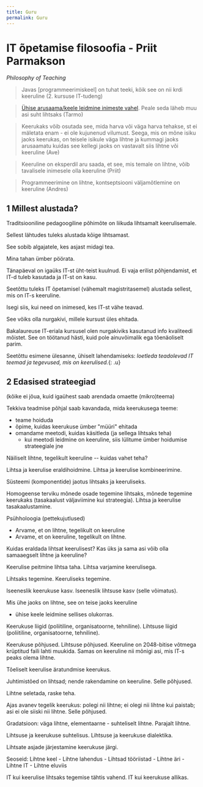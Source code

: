```yaml
---
title: Guru
permalink: Guru
---
```



# IT õpetamise filosoofia - Priit Parmakson

_Philosophy of Teaching_

> Javas [programmeerimiskeel] on tuhat teeki, kõik see on nii krdi keeruline (2. kursuse IT-tudeng)

> [Ühise arusaama/keele leidmine inimeste vahel](https://s-media-cache-ak0.pinimg.com/564x/3c/e1/ab/3ce1ab27eb74e6769e6436a6fe32f933.jpg). Peale seda läheb muu asi suht lihtsaks (Tarmo)

> Keerukaks võib osutada see, mida harva või väga harva tehakse, st ei mäletata enam - ei ole kujunenud vilumust.
Seega, mis on mõne isiku jaoks keerukas, on teisele isikule väga lihtne ja kummagi jaoks arusaamatu kuidas see kellegi jaoks on vastavalt siis lihtne või keeruline (Ave)

> Keeruline on eksperdil aru saada, et see, mis temale on lihtne, võib tavalisele inimesele olla keeruline (Priit)

> Programmeerimine on lihtne, kontseptsiooni väljamõtlemine on keeruline (Andres)

## 1 Millest alustada?

Traditsiooniline pedagoogiline põhimõte on liikuda lihtsamalt keerulisemale.

Sellest lähtudes tuleks alustada kõige lihtsamast.

See sobib algajatele, kes asjast midagi tea.

Mina tahan ümber pöörata. 

Tänapäeval on igaüks IT-st üht-teist kuulnud. Ei vaja erilist põhjendamist, et IT-d tuleb kasutada ja IT-st on kasu.

Seetõttu tuleks IT õpetamisel (vähemalt magistritasemel) alustada sellest, mis on IT-s keeruline.

Isegi siis, kui need on inimesed, kes IT-st vähe teavad.

See võiks olla nurgakivi, millele kursust üles ehitada.

Bakalaureuse IT-eriala kursusel olen nurgakiviks kasutanud info kvaliteedi mõistet. See on töötanud hästi, kuid pole ainuvõimalik ega tõenäoliselt parim.

Seetõttu esimene ülesanne, ühiselt lahendamiseks: *loetleda teadolevad IT teemad ja tegevused, mis on keerulised.*{: .u}

## 2 Edasised strateegiad

(kõike ei jõua, kuid igaühest saab arendada omaette (mikro)teema)

Tekkiva teadmise põhjal saab kavandada, mida keerukusega teeme:

- teame hoiduda
- õpime, kuidas keerukuse ümber "müüri" ehitada
- omandame meetodi, kuidas käsitleda (ja sellega lihtsaks teha)
  - kui meetodi leidmine on keeruline, siis lülitume ümber hoidumise strateegiale
jne

Näiliselt lihtne, tegelikult keeruline -- kuidas vahet teha?

Lihtsa ja keerulise eraldihoidmine. Lihtsa ja keerulise kombineerimine.

Süsteemi (komponentide) jaotus lihtsaks ja keeruliseks.

Homogeense terviku mõnede osade tegemine lihtsaks, mõnede tegemine keerukaks (tasakaalust väljaviimine kui strateegia). Lihtsa ja keerulise tasakaalustamine.

Psühholoogia (pettekujutlused)
- Arvame, et on lihtne, tegelikult on keeruline
- Arvame, et on keeruline, tegelikult on lihtne.

Kuidas eraldada lihtsat keerulisest?
Kas üks ja sama asi võib olla samaaegselt lihtne ja keeruline?

Keerulise peitmine lihtsa taha. Lihtsa varjamine keerulisega.

Lihtsaks tegemine. Keeruliseks tegemine.

Iseeneslik keerukuse kasv. Iseeneslik lihtsuse kasv (selle võimatus).

Mis ühe jaoks on lihtne, see on teise jaoks keeruline
- ühise keele leidmine sellises olukorras.

Keerukuse liigid (poliitiline, organisatoorne, tehniline). Lihtsuse liigid (poliitiline, organisatoorne, tehniline).

Keerukuse põhjused. Lihtsuse põhjused. Keeruline on 2048-bitise võtmega krüptitud faili lahti muukida. Samas on keeruline nii mõnigi asi, mis IT-s peaks olema lihtne.

Tõeliselt keerulise äratundmise keerukus.

Juhtimistõed on lihtsad; nende rakendamine on keeruline. Selle põhjused.

Lihtne seletada, raske teha.

Ajas avanev tegelik keerukus: polegi nii lihtne; ei olegi nii lihtne kui paistab; asi ei ole siiski nii lihtne. Selle põhjused.

Gradatsioon: väga lihtne, elementaarne - suhteliselt lihtne. Parajalt lihtne.

Lihtsuse ja keerukuse suhtelisus. Lihtsuse ja keerukuse dialektika.

Lihtsate asjade järjestamine keerukuse järgi.

Seoseid: Lihtne keel - Lihtne lahendus - Lihtsad tööriistad - Lihtne äri - Lihtne IT - Lihtne eluviis

IT kui keerulise lihtsaks tegemise tähtis vahend. IT kui keerukuse allikas.
